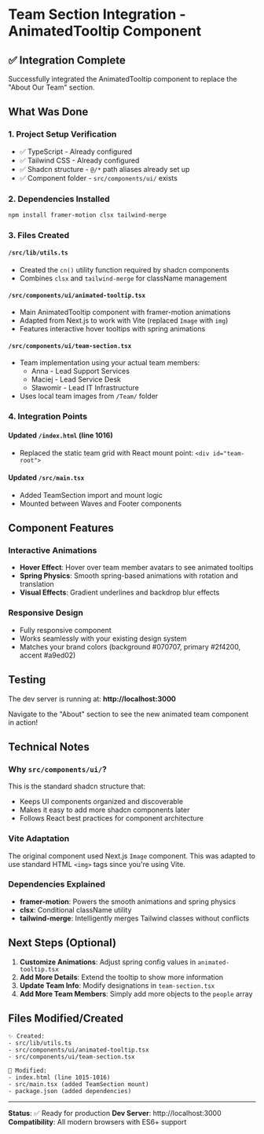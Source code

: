 # Team Section Integration - AnimatedTooltip Component

## ✅ Integration Complete

Successfully integrated the AnimatedTooltip component to replace the "About Our Team" section.

## What Was Done

### 1. **Project Setup Verification**
- ✅ TypeScript - Already configured
- ✅ Tailwind CSS - Already configured  
- ✅ Shadcn structure - `@/*` path aliases already set up
- ✅ Component folder - `src/components/ui/` exists

### 2. **Dependencies Installed**
```bash
npm install framer-motion clsx tailwind-merge
```

### 3. **Files Created**

#### `/src/lib/utils.ts`
- Created the `cn()` utility function required by shadcn components
- Combines `clsx` and `tailwind-merge` for className management

#### `/src/components/ui/animated-tooltip.tsx`
- Main AnimatedTooltip component with framer-motion animations
- Adapted from Next.js to work with Vite (replaced `Image` with `img`)
- Features interactive hover tooltips with spring animations

#### `/src/components/ui/team-section.tsx`
- Team implementation using your actual team members:
  - Anna - Lead Support Services
  - Maciej - Lead Service Desk
  - Sławomir - Lead IT Infrastructure
- Uses local team images from `/Team/` folder

### 4. **Integration Points**

#### Updated `/index.html` (line 1016)
- Replaced the static team grid with React mount point: `<div id="team-root">`

#### Updated `/src/main.tsx`
- Added TeamSection import and mount logic
- Mounted between Waves and Footer components

## Component Features

### Interactive Animations
- **Hover Effect**: Hover over team member avatars to see animated tooltips
- **Spring Physics**: Smooth spring-based animations with rotation and translation
- **Visual Effects**: Gradient underlines and backdrop blur effects

### Responsive Design
- Fully responsive component
- Works seamlessly with your existing design system
- Matches your brand colors (background #070707, primary #2f4200, accent #a9ed02)

## Testing

The dev server is running at: **http://localhost:3000**

Navigate to the "About" section to see the new animated team component in action!

## Technical Notes

### Why `src/components/ui/`?
This is the standard shadcn structure that:
- Keeps UI components organized and discoverable
- Makes it easy to add more shadcn components later
- Follows React best practices for component architecture

### Vite Adaptation
The original component used Next.js `Image` component. This was adapted to use standard HTML `<img>` tags since you're using Vite.

### Dependencies Explained
- **framer-motion**: Powers the smooth animations and spring physics
- **clsx**: Conditional className utility
- **tailwind-merge**: Intelligently merges Tailwind classes without conflicts

## Next Steps (Optional)

1. **Customize Animations**: Adjust spring config values in `animated-tooltip.tsx`
2. **Add More Details**: Extend the tooltip to show more information
3. **Update Team Info**: Modify designations in `team-section.tsx`
4. **Add More Team Members**: Simply add more objects to the `people` array

## Files Modified/Created

```
✨ Created:
- src/lib/utils.ts
- src/components/ui/animated-tooltip.tsx
- src/components/ui/team-section.tsx

📝 Modified:
- index.html (line 1015-1016)
- src/main.tsx (added TeamSection mount)
- package.json (added dependencies)
```

---

**Status**: ✅ Ready for production
**Dev Server**: http://localhost:3000
**Compatibility**: All modern browsers with ES6+ support

